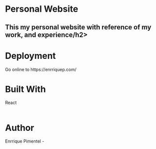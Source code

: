 <h1>Personal Website</h1>

<h2>This my personal website with reference of my work, and experience/h2>

<h1>Deployment</h1>
<p>Go online to https://enrriquep.com/ <p>
  
 
  

<h1>Built With</h1>
<p>React<br>
<br><p>



<h1>Author</h1>
<p>Enrrique Pimentel -

